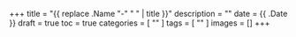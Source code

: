 +++
title = "{{ replace .Name "-" " " | title }}"
description = ""
date = {{ .Date }}
draft = true
toc = true
categories = [
  ""
]
tags = [
  ""
]
images = []
+++

<!--more-->
